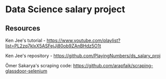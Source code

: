 # Data Science salary project


## Resources
Ken Jee's tutorial - https://www.youtube.com/playlist?list=PL2zq7klxX5ASFejJj80ob9ZAnBHdz5O1t

Ken Jee's repository - https://github.com/PlayingNumbers/ds_salary_proj

Ömer Sakarya's scraping code: https://github.com/arapfaik/scraping-glassdoor-selenium



